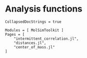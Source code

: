 # Analysis functions

```@meta
CollapsedDocStrings = true
```

```@autodocs
Modules = [ MolSimToolkit ]
Pages = [ 
    "intermittent_correlation.jl",
    "distances.jl", 
    "center_of_mass.jl" 
]
```


